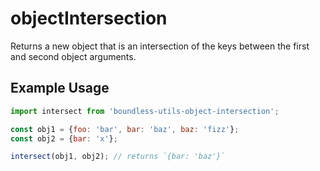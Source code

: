 <!---
THIS IS AN AUTOGENERATED FILE. EDIT INDEX.JS INSTEAD.
-->
# objectIntersection

Returns a new object that is an intersection of the keys between the first and second object arguments.

## Example Usage

```js
import intersect from 'boundless-utils-object-intersection';

const obj1 = {foo: 'bar', bar: 'baz', baz: 'fizz'};
const obj2 = {bar: 'x'};

intersect(obj1, obj2); // returns `{bar: 'baz'}`
```

